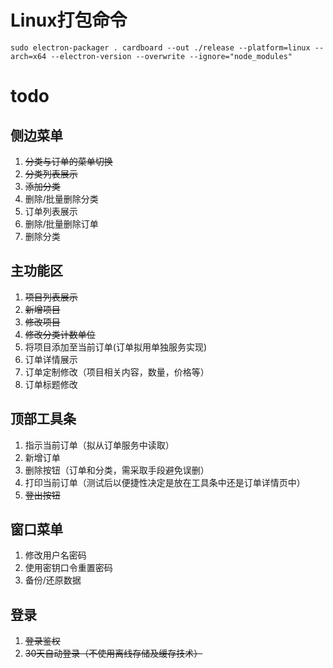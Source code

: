 # Linux打包命令
```
sudo electron-packager . cardboard --out ./release --platform=linux --arch=x64 --electron-version --overwrite --ignore="node_modules"
```
# todo
## 侧边菜单
1. ~~分类与订单的菜单切换~~
1. ~~分类列表展示~~
1. ~~添加分类~~
1. 删除/批量删除分类
1. 订单列表展示
1. 删除/批量删除订单
1. 删除分类
## 主功能区
1. ~~项目列表展示~~
1. ~~新增项目~~
1. ~~修改项目~~
1. ~~修改分类计数单位~~
1. 将项目添加至当前订单(订单拟用单独服务实现)
1. 订单详情展示
1. 订单定制修改（项目相关内容，数量，价格等）
1. 订单标题修改
## 顶部工具条
1. 指示当前订单（拟从订单服务中读取）
1. 新增订单
1. 删除按钮（订单和分类，需采取手段避免误删）
1. 打印当前订单（测试后以便捷性决定是放在工具条中还是订单详情页中）
1. ~~登出按钮~~
## 窗口菜单
1. 修改用户名密码
1. 使用密钥口令重置密码
1. 备份/还原数据
## 登录
1. ~~登录鉴权~~
1. ~~30天自动登录（不使用离线存储及缓存技术）~~